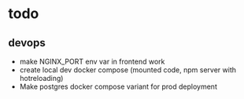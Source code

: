 # todo


## devops

* make NGINX_PORT env var in frontend work
* create local dev docker compose (mounted code, npm server with hotreloading)
* Make postgres docker compose variant for prod deployment